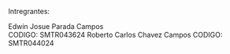 Intregrantes: 

Edwin Josue Parada Campos  
CODIGO: SMTR043624
Roberto Carlos Chavez Campos 
CODIGO: SMTR044024
